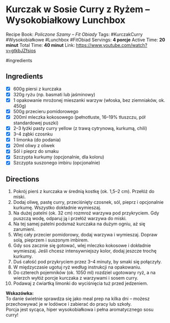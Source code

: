 # Kurczak w Sosie Curry z Ryżem – Wysokobiałkowy Lunchbox

Recipe Book: *Policzone Szamy – Fit Obiady*
Tags: #KurczakCurry #Wysokobiałkowe #Lunchbox #FitObiad
Servings: **4 porcje**
Active Time: **20 minut**
Total Time: **40 minut**
Link: https://www.youtube.com/watch?v=gtkbJZfsios

#ingredients 
## Ingredients
- [x] 600g piersi z kurczaka
- [x] 320g ryżu (np. basmati lub jaśminowy)
- [x] 1 opakowanie mrożonej mieszanki warzyw (włoska, bez ziemniaków, ok. 450g)
- [x] 500g przecieru pomidorowego
- [x] 200ml mleczka kokosowego (pełnotłuste, 16–19% tłuszczu, pół standardowej puszki)
- [x] 2–3 łyżki pasty curry yellow (z trawą cytrynową, kurkumą, chili)
- [x] 3–4 ząbki czosnku
- [x] 1 limonka (do podania)
- [x] 20ml oliwy z oliwek
- [x] Sól i pieprz do smaku
- [x] Szczypta kurkumy (opcjonalnie, dla koloru)
- [x] Szczypta suszonego imbiru (opcjonalnie)

## Directions
1. Pokrój pierś z kurczaka w średnią kostkę (ok. 1,5–2 cm). Przełóż do miski.
2. Dodaj oliwę, pastę curry, przeciśnięty czosnek, sól, pieprz i opcjonalnie kurkumę. Wszystko dokładnie wymieszaj.
3. Na dużej patelni (ok. 32 cm) rozmroź warzywa pod przykryciem. Gdy puszczą wodę, odparuj ją i przełóż warzywa do miski.
4. Na tej samej patelni podsmaż kurczaka na dużym ogniu, aż się zarumieni.
5. Wlej cały przecier pomidorowy, dodaj warzywa i wymieszaj. Dopraw solą, pieprzem i suszonym imbirem.
6. Gdy sos zacznie się gotować, wlej mleczko kokosowe i dokładnie wymieszaj. Jeśli chcesz intensywniejszy kolor, dodaj jeszcze trochę kurkumy.
7. Duś całość pod przykryciem przez 3–4 minuty, by smaki się połączyły.
8. W międzyczasie ugotuj ryż według instrukcji na opakowaniu.
9. Do czterech pojemników (ok. 1050 ml) rozdziel ugotowany ryż, a na wierzch wyłóż porcje kurczaka z warzywami i sosem curry.
10. Podawaj z ćwiartką limonki do wyciśnięcia tuż przed jedzeniem.

**Wskazówka:**  
To danie świetnie sprawdza się jako meal prep na kilka dni – możesz przechowywać je w lodówce i zabierać do pracy lub szkoły.  
Porcja jest sycąca, hiper wysokobiałkowa i pełna aromatycznego sosu curry!